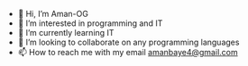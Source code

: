 - 👋 Hi, I’m Aman-OG
- 👀 I’m interested in programming and IT
- 🌱 I’m currently learning IT
- 💞️ I’m looking to collaborate on any programming languages
- 📫 How to reach me with my email amanbaye4@gmail.com

<!---
Aman-OG/Aman-OG is a ✨ special ✨ repository because its `README.md` (this file) appears on your GitHub profile.
You can click the Preview link to take a look at your changes.
--->
